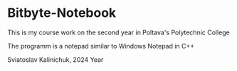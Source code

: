 # Bitbyte-Notebook
This is my course work on the second year in Poltava's Polytechnic College  

The programm is a notepad similar to Windows Notepad in C++

Sviatoslav Kalinichuk, 2024 Year
